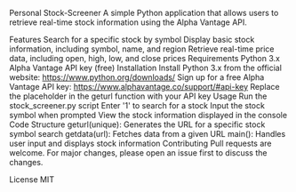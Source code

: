 Personal Stock-Screener
A simple Python application that allows users to retrieve real-time stock information using the Alpha Vantage API.

Features
Search for a specific stock by symbol
Display basic stock information, including symbol, name, and region
Retrieve real-time price data, including open, high, low, and close prices
Requirements
Python 3.x
Alpha Vantage API key (free)
Installation
Install Python 3.x from the official website: https://www.python.org/downloads/
Sign up for a free Alpha Vantage API key: https://www.alphavantage.co/support/#api-key
Replace the placeholder in the geturl function with your API key
Usage
Run the stock_screener.py script
Enter '1' to search for a stock
Input the stock symbol when prompted
View the stock information displayed in the console
Code Structure
geturl(unique): Generates the URL for a specific stock symbol search
getdata(url): Fetches data from a given URL
main(): Handles user input and displays stock information
Contributing
Pull requests are welcome. For major changes, please open an issue first to discuss the changes.

License
MIT

